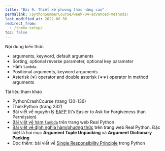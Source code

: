 ```yaml
---
title: "Bài 9. Thiết kế phương thức nâng cao"
permalink: /pythonSummerCourse/week-04-advanced-methods/
last_modified_at: 2022-06-30
redirect_from:
  - /theme-setup/
toc: false
---
```


Nội dung kiến thức
- arguments, keyword, default arguments
- Sorting, optional reverse parameter, optional key parameter
- Hàm `lambda`
- Positional arguments, keyword arguments
- Asterisk (∗) operator and double asterisk (∗∗) operator in method arguments

Tài liệu tham khảo
- PythonCrashCourse (trang 130-136)
- ThinkPython (trang 232)
- Bài viết về nguyên lý [EAFP](https://blogs.msdn.microsoft.com/pythonengineering/2016/06/29/idiomatic-python-eafp-versus-lbyl/) (It’s Easier to Ask for Forgiveness than Permission)
- [Bài viết về hàm `lambda`](https://realpython.com/python-lambda/) trên trang web Real Python
- [Bài viết về định nghĩa hàm/phương thức](https://realpython.com/defining-your-own-python-function/) trên trang web Real Python. Đặc biệt là hai mục **Argument Tuple Unpacking** và **Argument Dictionary Packing**
- Đọc thêm: bài viết về [Single Responsibility Principle](https://dev.to/wemake-services/enforcing-single-responsibility-principle-in-python-2il8) trong Python
